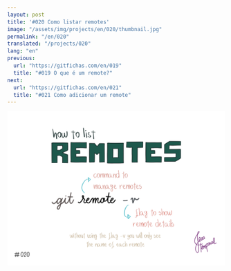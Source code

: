```yaml
---
layout: post
title: '#020 Como listar remotes'
image: "/assets/img/projects/en/020/thumbnail.jpg"
permalink: "/en/020"
translated: "/projects/020"
lang: "en"
previous:
  url: "https://gitfichas.com/en/019"
  title: "#019 O que é um remote?"
next:
  url: "https://gitfichas.com/en/021"
  title: "#021 Como adicionar um remote"
---
```


<img alt="To get the list of remotes use git remote -v" src="/assets/img/projects/en/020/full.jpg">